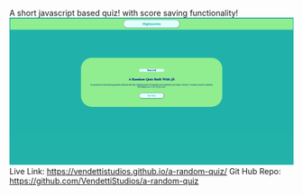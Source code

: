 A short javascript based quiz! with score saving functionality!
![screenshot](/assets/images/ss.png)
Live Link: https://vendettistudios.github.io/a-random-quiz/
Git Hub Repo: https://github.com/VendettiStudios/a-random-quiz

